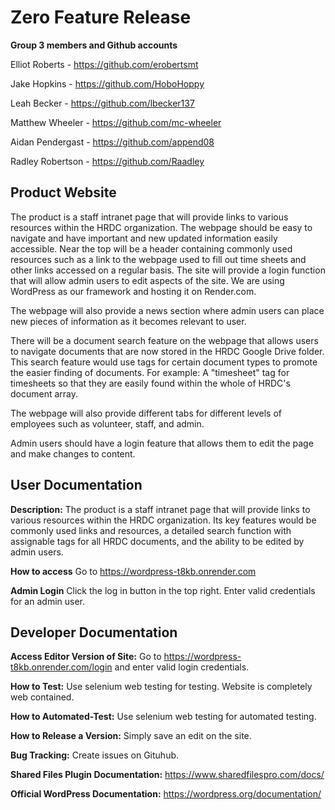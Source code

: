 # Zero Feature Release

**Group 3 members and Github accounts**

Elliot Roberts - https://github.com/erobertsmt

Jake Hopkins - https://github.com/HoboHoppy

Leah Becker - https://github.com/lbecker137

Matthew Wheeler - https://github.com/mc-wheeler

Aidan Pendergast - https://github.com/append08

Radley Robertson - https://github.com/Raadley

## Product Website
The product is a staff intranet page that will provide links to various resources within the HRDC organization. The webpage should be easy to navigate and have important and new updated information easily accessible. Near the top will be a header containing commonly used resources such as a link to the webpage used to fill out time sheets and other links accessed on a regular basis. The site will provide a login function that will allow admin users to edit aspects of the site. We are using WordPress as our framework and hosting it on Render.com.

The webpage will also provide a news section where admin users can place new pieces of information as it becomes relevant to user.

There will be a document search feature on the webpage that allows users to navigate documents that are now stored in the HRDC Google Drive folder. This search feature would use tags for certain document types to promote the easier finding of documents. For example: A "timesheet" tag for timesheets so that they are easily found within the whole of HRDC's document array. 

The webpage will also provide different tabs for different levels of employees such as volunteer, staff, and admin.

Admin users should have a login feature that allows them to edit the page and make changes to content.

## User Documentation

**Description:**  The product is a staff intranet page that will provide links to various resources within the HRDC organization. Its key features would be commonly used links and resources, a detailed search function with assignable tags for all HRDC documents,  and the ability to be edited by admin users.

**How to access** Go to https://wordpress-t8kb.onrender.com

**Admin Login** Click the log in button in the top right. Enter valid credentials for an admin user.

## Developer Documentation

**Access Editor Version of Site:** Go to https://wordpress-t8kb.onrender.com/login and enter valid login credentials.

**How to Test:** Use selenium web testing for testing. Website is completely web contained.

**How to Automated-Test:** Use selenium web testing for automated testing.

**How to Release a Version:** Simply save an edit on the site.

**Bug Tracking:** Create issues on Gituhub.

**Shared Files Plugin Documentation:** https://www.sharedfilespro.com/docs/

**Official WordPress Documentation:** https://wordpress.org/documentation/

